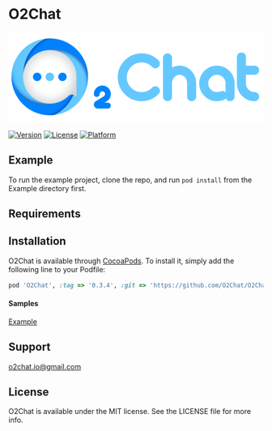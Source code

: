 # O2Chat
![O2Chat : Swift](https://github.com/O2Chat/O2Chat-iOS/blob/main/Resource/O2ChatLogo.png)


[![Version](https://img.shields.io/cocoapods/v/O2Chat.svg?style=flat)](https://cocoapods.org/pods/O2Chat)
[![License](https://img.shields.io/cocoapods/l/O2Chat.svg?style=flat)](https://cocoapods.org/pods/O2Chat)
[![Platform](https://img.shields.io/cocoapods/p/O2Chat.svg?style=flat)](https://cocoapods.org/pods/O2Chat)

## Example

To run the example project, clone the repo, and run `pod install` from the Example directory first.

## Requirements

## Installation

O2Chat is available through [CocoaPods](https://cocoapods.org). To install
it, simply add the following line to your Podfile:

```ruby
pod 'O2Chat', :tag => '0.3.4', :git => 'https://github.com/O2Chat/O2Chat-iOS.git'
```

#### Samples

[Example](https://github.com/O2Chat/O2Chat-iOS/tree/main/Example)

## Support

o2chat.io@gmail.com

## License

O2Chat is available under the MIT license. See the LICENSE file for more info.
